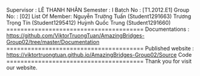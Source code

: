 Supervisor : LÊ THANH NHÂN
Semester : I
Batch No : [T1.2012.E1]
Group No: : [02]
List Of Member:
Nguyễn Trường Tuấn (Student1291663)
Trương Trọng Tín (Student1295412)
Huỳnh Quốc Trung (Student1291660) 
======================================= Documentations : https://github.com/ViktorTruongTuan/AmazingBridges-Group02/tree/master/Documentation ======================================= 
Published website : https://viktortruongtuan.github.io/AmazingBridges-Group02/Source Code ======================================= 
Thank you for visit our website.
